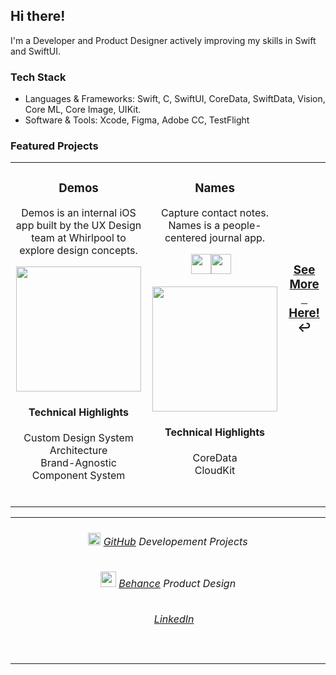 <h2>Hi there!</h2>

<p>I'm a Developer and Product Designer actively improving my skills in Swift and SwiftUI.</p>

<h3> Tech Stack</h3>
<ul>
  <li>Languages & Frameworks: Swift, C, SwiftUI, CoreData, SwiftData, Vision, Core ML, Core Image, UIKit.</li>
  <li>Software & Tools: Xcode, Figma, Adobe CC, TestFlight </li>
</ul>

<h3>Featured Projects</h3>

<table>
<tr>

<!-- PROJECT 1 - DEMOS -->
<td valign="top" align="center" width="380">

<h3>Demos</h3>  
<p>
Demos is an internal iOS app built by the UX Design team at Whirlpool to explore design concepts.
</p>

<a href="https://github.com/ricardonovelot/Names-">
<img src="https://github.com/user-attachments/assets/0262ec1b-1c6c-41c9-b6f9-1cc0e5462344" width="200">
</a>

<h4>Technical Highlights</h4>
<p>
Custom Design System Architecture<br>
Brand-Agnostic Component System<br>
</p>
<br>


<!-- PROJECT 2 - NAMES -->
<td valign="top" align="center" width="380">

<h3>Names</h3>  
<p>Capture contact notes. Names is a people-centered journal app.</p>
<p>
<a href="https://github.com/ricardonovelot/Names-"><img src="https://github.com/user-attachments/assets/58372ca1-63d6-423c-a558-08cb18c68cfb" width="32">‏‏</a>
&nbsp;
<a href="https://testflight.apple.com/join/NuON0fEq"><img src="https://github.com/user-attachments/assets/0926df5d-a3be-4109-bcce-3a72e078b4e1" width="32">‏‏</a> 
</p>
<a href="https://github.com/ricardonovelot/Names-">
<img src="https://github.com/user-attachments/assets/3ad11e99-9b08-47c7-8be9-9860f90188db" width="200">
</a>
<h4>Technical Highlights</h4>
<p>
CoreData<br>
CloudKit<br>
</p>
<br>

</td>

<!-- SEE MORE -->
<td valign="center" align="center" width="240">
<h3 align="center"><a href="https://github.com/ricardonovelot/ricardonovelot/blob/main/Old-Projects.md">See More<br>‎‎‎‏‏‎ ‏‏‎ ‎‏‏‎ ‎‏‏‎Here!</a> ↩</h3>
<br><br><br><br><br><br>
</td>

</tr>
</table>

<table>
<tr>
<td align="center" width="10000">
<h6> 
  <img src="https://github.com/user-attachments/assets/3d564fbb-13b7-4361-89b9-2cd95fc35370" width="20">
    <a href="https://github.com/ricardonovelot/ricardonovelot/blob/main/Old-Projects.md">GitHub</a> Developement Projects
</h6>
<h6>
   <img src="https://github.com/user-attachments/assets/57963869-f8a5-4ad7-9531-440b5ebf04e8" width="25">
   <a href="https://www.behance.net/ricardolopezn/projects">Behance</a> Product Design
</h6>
  <h6> 
<img src="https://github.com/user-attachments/assets/aba04acd-68ef-4e72-9b78-79f983e102aa" width="15">
    <a href="https://www.linkedin.com/in/ricardo-nlo/">LinkedIn</a> 
</h6>
<br>
</td>
</tr>
</table>
